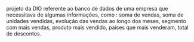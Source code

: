 projeto da DIO referente ao banco de dados de uma empresa que necessitava de algumas informações, como : soma de vendas, soma de unidades vendidas,
evolução das vendas ao longo dos meses, segmento com mais vendas, produto mais vendido, países que mais venderam, total de descontos.
